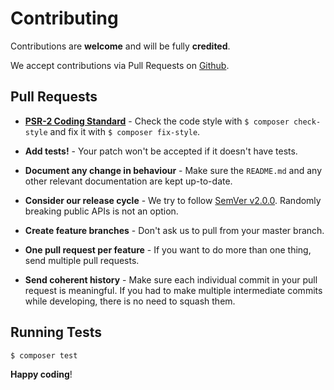 # Contributing

Contributions are **welcome** and will be fully **credited**.

We accept contributions via Pull Requests on
[Github](https://github.com/aptarus/promClientPhp).


## Pull Requests

- **[PSR-2 Coding Standard](https://github.com/php-fig/fig-standards/blob/master/accepted/PSR-2-coding-style-guide.md)** -
  Check the code style with ``$ composer check-style`` and fix it with
  ``$ composer fix-style``.

- **Add tests!** - Your patch won't be accepted if it doesn't have tests.

- **Document any change in behaviour** - Make sure the `README.md`
  and any other relevant documentation are kept up-to-date.

- **Consider our release cycle** - We try to follow
  [SemVer v2.0.0](http://semver.org/). Randomly breaking public APIs is
  not an option.

- **Create feature branches** - Don't ask us to pull from your master branch.

- **One pull request per feature** - If you want to do more than one
  thing, send multiple pull requests.

- **Send coherent history** - Make sure each individual commit in your
  pull request is meaningful. If you had to make multiple intermediate
  commits while developing, there is no need to squash them.


## Running Tests

``` bash
$ composer test
```

**Happy coding**!
